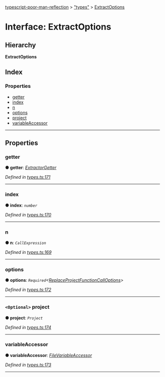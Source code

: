 [typescript-poor-man-reflection](../README.md) > ["types"](../modules/_types_.md) > [ExtractOptions](../interfaces/_types_.extractoptions.md)

# Interface: ExtractOptions

## Hierarchy

**ExtractOptions**

## Index

### Properties

* [getter](_types_.extractoptions.md#getter)
* [index](_types_.extractoptions.md#index)
* [n](_types_.extractoptions.md#n)
* [options](_types_.extractoptions.md#options)
* [project](_types_.extractoptions.md#project)
* [variableAccessor](_types_.extractoptions.md#variableaccessor)

---

## Properties

<a id="getter"></a>

###  getter

**● getter**: *[ExtractorGetter](../modules/_types_.md#extractorgetter)*

*Defined in [types.ts:171](https://github.com/cancerberoSgx/typescript-poor-man-reflection/blob/667880b/src/types.ts#L171)*

___
<a id="index"></a>

###  index

**● index**: *`number`*

*Defined in [types.ts:170](https://github.com/cancerberoSgx/typescript-poor-man-reflection/blob/667880b/src/types.ts#L170)*

___
<a id="n"></a>

###  n

**● n**: *`CallExpression`*

*Defined in [types.ts:169](https://github.com/cancerberoSgx/typescript-poor-man-reflection/blob/667880b/src/types.ts#L169)*

___
<a id="options"></a>

###  options

**● options**: *`Required`<[ReplaceProjectFunctionCallOptions](_types_.replaceprojectfunctioncalloptions.md)>*

*Defined in [types.ts:172](https://github.com/cancerberoSgx/typescript-poor-man-reflection/blob/667880b/src/types.ts#L172)*

___
<a id="project"></a>

### `<Optional>` project

**● project**: *`Project`*

*Defined in [types.ts:174](https://github.com/cancerberoSgx/typescript-poor-man-reflection/blob/667880b/src/types.ts#L174)*

___
<a id="variableaccessor"></a>

###  variableAccessor

**● variableAccessor**: *[FileVariableAccessor](../modules/_types_.md#filevariableaccessor)*

*Defined in [types.ts:173](https://github.com/cancerberoSgx/typescript-poor-man-reflection/blob/667880b/src/types.ts#L173)*

___

